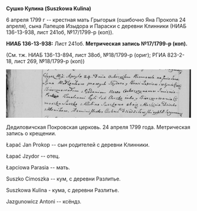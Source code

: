 **Сушко Кулина (Suszkowa Kulina)**

6 апреля 1799 г -- крестная мать Грыгорыя (ошибочно Яна Прокопа 24
апреля), сына Лапецов Изыдора и Параски с деревни Клинники (НИАБ
136-13-938, лист 241об, №17/1799-р (коп)).

**НИАБ 136-13-938:** Лист 241об. **Метрическая запись №17/1799-р
(коп).**

(См. тж. НИАБ 136-13-894, лист 38об, №18/1799-р (ориг); РГИА 823-2-18,
лист 269, №18/1799-р (коп))

![](./media/c671b45ed58caf9160dad469d3cab3743bf5457d.png)

Дедиловичская Покровская церковь. 24 апреля 1799 года. Метрическая
запись о крещении.

Łapać Jan Prokop -- сын родителей с деревни Клинники.

Łapać Jzydor -- отец.

Łapciowa Parasia -- мать.

Suszko Cimoszka -- кум, с деревни Разлитье.

Suszkowa Kulina - кума, с деревни Разлитье.

Jazgunowicz Antoni -- ксёндз.
